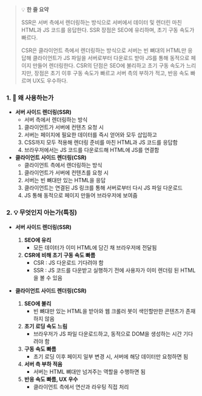 > 💡 **한 줄 요약**
>
> SSR은 서버 측에서 렌더링하는 방식으로 서버에서 데이터 및 렌더린 마친 HTML과 JS 코드를 응답한다. SSR 장점은 SEO에 유리하며, 초기 구동 속도가 빠르다.
>
> CSR은 클라이언트 측에서 렌더링하는 방식으로 서버는 빈 뼈대의 HTML만 응답해 클라이언트가 JS 파일을 서버로부터 다운로드 받아 JS를 통해 동적으로 페이지 만들어 렌더링한다. CSR의 단점은 SEO에 불리하고 초기 구동 속도가 느리지만, 장점은 초기 이후 구동 속도가 빠르고 서버 측의 부하가 적고, 반응 속도 빠르며 UX도 우수하다.

### 1. 🤔 왜 사용하는가

- **서버 사이드 렌더링(SSR)**
  - 서버 측에서 렌더링하는 방식
  1. 클라이언트가 서버에 컨텐츠 요청 시
  2. 서버는 페이지에 필요한 데이터를 즉시 얻어와 모두 삽입하고
  3. CSS까지 모두 적용해 렌더링 준비를 마친 HTML과 JS 코드를 응답함
  4. 브라우저에서는 JS 코드를 다운로드해 HTML에 JS를 연결함
- **클라이언트 사이드 렌더링(CSR)**
  - 클라이언트 측에서 렌더링하는 방식
  1. 클라이언트가 서버에 컨텐츠를 요청 시
  2. 서버는 빈 뼈대만 있는 HTML을 응답
  3. 클라이언트는 연결된 JS 링크를 통해 서버로부터 다시 JS 파일 다운로드
  4. JS 통해 동적으로 페이지 만들어 브라우저에 보여줌

### 2. 💡 무엇인지 아는가(특징)

- **서버 사이드 렌더링(SSR)**

  1. **SEO에 유리**
     - 모든 데이터가 이미 HTML에 담긴 채 브라우저에 전달됨
  2. **CSR에 비해 초기 구동 속도 빠름**
     - CSR : JS 다운로드 기다려야 함
     - SSR : JS 코드를 다운받고 실행하기 전에 사용자가 이미 렌더링 된 HTML을 볼 수 있음

- **클라이언트 사이드 렌더링(CSR)**
  1. **SEO에 불리**
     - 빈 뼈대만 있는 HTML을 받아와 웹 크롤러 봇이 색인할만한 콘텐츠가 존재하지 않음
  2. **초기 로딩 속도 느림**
     - 브라우저가 JS 파일 다운로드하고, 동적으로 DOM을 생성하는 시간 기다려야 함
  3. **구동 속도 빠름**
     - 초기 로딩 이후 페이지 일부 변경 시, 서버에 해당 데이터만 요청하면 됨
  4. **서버 측 부하 적음**
     - 서버는 HTML 뼈대만 넘겨주는 역할을 수행하면 됨
  5. **반응 속도 빠름, UX 우수**
     - 클라이언트 측에서 연산과 라우팅 직접 처리
